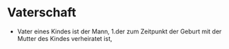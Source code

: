 # Vaterschaft

- Vater eines Kindes ist der Mann, 1.der zum Zeitpunkt der Geburt mit der Mutter des Kindes verheiratet ist,

